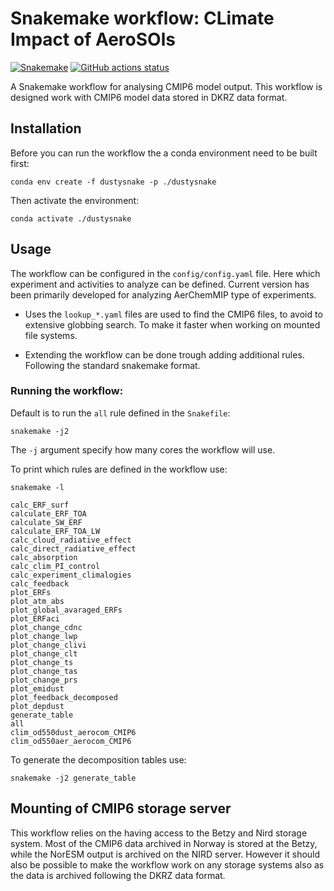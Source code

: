 # Snakemake workflow: CLimate Impact of AeroSOls 

[![Snakemake](https://img.shields.io/badge/snakemake-≥6.3.0-brightgreen.svg)](https://snakemake.github.io)
[![GitHub actions status](https://github.com/<owner>/<repo>/workflows/Tests/badge.svg?branch=main)](https://github.com/<owner>/<repo>/actions?query=branch%3Amain+workflow%3ATests)


A Snakemake workflow for analysing CMIP6 model output. This workflow is designed work with CMIP6
model data stored in DKRZ data format. 

## Installation

Before you can run the workflow the a conda environment need to be built first:

```
conda env create -f dustysnake -p ./dustysnake
```
Then activate the environment: 

```
conda activate ./dustysnake

``` 
## Usage

The workflow can be configured in the `config/config.yaml` file. Here which
experiment and activities to analyze can be defined. Current version has been primarily developed for analyzing AerChemMIP type of experiments.  

* Uses the `lookup_*.yaml` files are used to find the  CMIP6 files, to avoid to extensive globbing search. 
  To make it faster when working on mounted file systems. 

* Extending the workflow can be done trough adding additional rules. Following the standard snakemake format.

### Running the workflow:
Default is to run the `all` rule defined in the `Snakefile`:
```
snakemake -j2 
``` 

The `-j` argument specify how many cores the workflow will use. 
  
To print which rules are defined in the workflow use:
```
snakemake -l

calc_ERF_surf
calculate_ERF_TOA
calculate_SW_ERF
calculate_ERF_TOA_LW
calc_cloud_radiative_effect
calc_direct_radiative_effect
calc_absorption
calc_clim_PI_control
calc_experiment_climalogies
calc_feedback
plot_ERFs
plot_atm_abs
plot_global_avaraged_ERFs
plot_ERFaci
plot_change_cdnc
plot_change_lwp
plot_change_clivi
plot_change_clt
plot_change_ts
plot_change_tas
plot_change_prs
plot_emidust
plot_feedback_decomposed
plot_depdust
generate_table
all
clim_od550dust_aerocom_CMIP6
clim_od550aer_aerocom_CMIP6

``` 
To generate the decomposition tables use:
```
snakemake -j2 generate_table
```

## Mounting of CMIP6 storage server
This workflow relies on the having access to the Betzy and Nird storage system. Most of the 
CMIP6 data archived in Norway is stored at the Betzy, while the NorESM output is archived on the 
NIRD server. However it should also be possible to make the workflow work on any storage systems also as the data is archived following the DKRZ data format. 